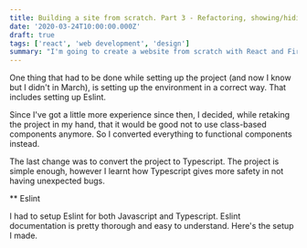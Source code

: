 ```yaml
---
title: Building a site from scratch. Part 3 - Refactoring, showing/hiding header
date: '2020-03-24T10:00:00.000Z'
draft: true
tags: ['react', 'web development', 'design']
summary: "I'm going to create a website from scratch with React and Firebase. This is part 4, we add eslint and transform the components from class-based to functional ones. Also, adding Typescript."
---
```


One thing that had to be done while setting up the project (and now I know but I didn't in March), is setting up the environment in a correct way.
That includes setting up Eslint.

Since I've got a little more experience since then, I decided, while retaking the project in my hand, that it would be good not to use class-based components anymore. So I converted everything to functional components instead.

The last change was to convert the project to Typescript. The project is simple enough, however I learnt how Typescript gives more safety in not having unexpected bugs.

\*\* Eslint

I had to setup Eslint for both Javascript and Typescript. Eslint documentation is pretty thorough and easy to understand. Here's the setup I made.
